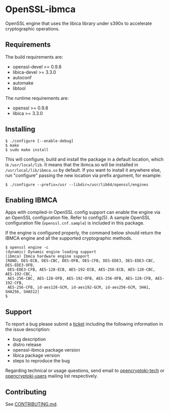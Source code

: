# OpenSSL-ibmca

OpenSSL engine that uses the libica library under s390x to accelerate
cryptographic operations.


## Requirements

The build requirements are:
 * openssl-devel >= 0.9.8
 * libica-devel >= 3.3.0
 * autoconf
 * automake
 * libtool

The runtime requirements are:
 * openssl >= 0.9.8
 * libica >= 3.3.0


## Installing

```
$ ./configure [--enable-debug]
$ make
$ sudo make install
```

This will configure, build and install the package in a default location,
which is `/usr/local/lib`. It means that the ibmca.so will be installed in
`/usr/local/lib/ibmca.so` by default. If you want to install it anywhere
else, run "configure" passing the new location via prefix argument, for
example:

```
$ ./configure --prefix=/usr --libdir=/usr/lib64/openssl/engines
```

## Enabling IBMCA

Apps with compiled-in OpenSSL config support can enable the engine via
an OpenSSL configuration file. Refer to config(5). A sample OpenSSL
configuration file (`openssl.cnf.sample`) is included in this package.

If the engine is configured properly, the command below should return the
IBMCA engine and all the supported cryptographic methods.

```
$ openssl engine -c
(dynamic) Dynamic engine loading support
(ibmca) Ibmca hardware engine support
[RAND, DES-ECB, DES-CBC, DES-OFB, DES-CFB, DES-EDE3, DES-EDE3-CBC, DES-EDE3-OFB,
 DES-EDE3-CFB, AES-128-ECB, AES-192-ECB, AES-256-ECB, AES-128-CBC, AES-192-CBC,
 AES-256-CBC, AES-128-OFB, AES-192-OFB, AES-256-OFB, AES-128-CFB, AES-192-CFB,
 AES-256-CFB, id-aes128-GCM, id-aes192-GCM, id-aes256-GCM, SHA1, SHA256, SHA512]
$
```


## Support

To report a bug please submit a
 [ticket](https://github.com/opencryptoki/openssl-ibmca/issues) including the
 following information in the issue description:

* bug description
* distro release
* openssl-ibmca package version
* libica package version
* steps to reproduce the bug

Regarding technical or usage questions, send email to
 [opencryptoki-tech](
    https://sourceforge.net/p/opencryptoki/mailman/opencryptoki-tech) or
 [opencryptoki-users](
    https://sourceforge.net/p/opencryptoki/mailman/opencryptoki-users)
 mailing list respectively.


## Contributing

See [CONTRIBUTING.md](CONTRIBUTING.md).
